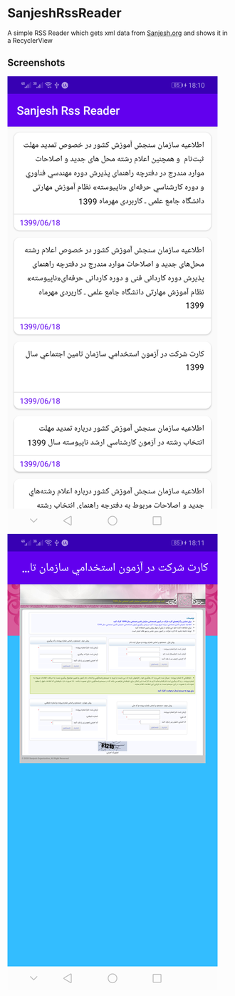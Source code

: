 # SanjeshRssReader
A simple RSS Reader which gets xml data from [Sanjesh.org](http://www.sanjesh.org) and shows it in a RecyclerView

## Screenshots
![Screenshot 1](screenshots/device-2020-09-08-181031.png)
![Screenshot 2](screenshots/device-2020-09-08-181110.png)
